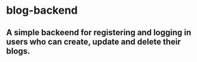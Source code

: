 # blog-backend


## A simple backeend for registering and logging in users who can create, update and delete their blogs.
